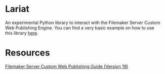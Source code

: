# Lariat

An experimental Python library to interact with the Filemaker Server Custom Web
Publishing Engine.
You can find a very basic example on how to use this library [here](examples/basic.py).

# Resources

[Filemaker Server Custom Web Publishing Guide (Version 19)](https://help.claris.com/en/server-custom-web-publishing-guide.pdf)
